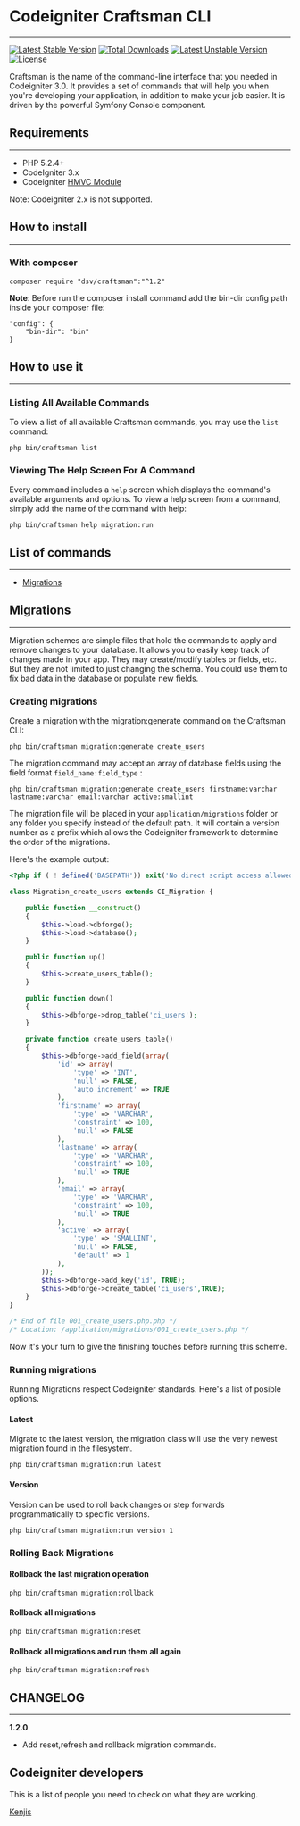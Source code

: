 # Codeigniter Craftsman CLI #
---

[![Latest Stable Version](https://poser.pugx.org/dsv/craftsman/v/stable)](https://packagist.org/packages/dsv/craftsman) [![Total Downloads](https://poser.pugx.org/dsv/craftsman/downloads)](https://packagist.org/packages/dsv/craftsman) [![Latest Unstable Version](https://poser.pugx.org/dsv/craftsman/v/unstable)](https://packagist.org/packages/dsv/craftsman) [![License](https://poser.pugx.org/dsv/craftsman/license)](https://packagist.org/packages/dsv/craftsman)

Craftsman is the name of the command-line interface that you needed in Codeigniter 3.0. It provides a set of commands that will help you when you're developing your application, in addition to make your job easier. It is driven by the powerful Symfony Console component.

## Requirements 
---

* PHP 5.2.4+
* CodeIgniter 3.x
* Codeigniter [HMVC Module](https://bitbucket.org/wiredesignz/codeigniter-modular-extensions-hmvc)

Note: Codeigniter 2.x is not supported.

## How to install
---

### With composer

```
composer require "dsv/craftsman":"^1.2"
```

**Note**: Before run the composer install command add the bin-dir config path inside your composer file:

```
"config": {
    "bin-dir": "bin"
}	
```
## How to use it
---

### Listing All Available Commands

To view a list of all available Craftsman commands, you may use the ```list``` command:

```
php bin/craftsman list
```

### Viewing The Help Screen For A Command 

Every command includes a ```help``` screen which displays the command's available arguments and options. To view a help screen from a command, simply add the name of the command with help:

```
php bin/craftsman help migration:run
```

## List of commands
---
* [Migrations](#migrations)

## Migrations
---

Migration schemes are simple files that hold the commands to apply and remove changes to your database. It allows you to easily keep track of changes made in your app. They may create/modify tables or fields, etc. But they are not limited to just changing the schema. You could use them to fix bad data in the database or populate new fields.

### Creating migrations

Create a migration with the migration:generate command on the Craftsman CLI:

```
php bin/craftsman migration:generate create_users
```

The migration command may accept an array of database fields using the field format ```field_name:field_type``` :

```
php bin/craftsman migration:generate create_users firstname:varchar lastname:varchar email:varchar active:smallint
```

The migration file will be placed in your ```application/migrations``` folder or any folder you specify instead of the default path. It will contain a version number as a prefix which allows the Codeigniter framework to determine the order of the migrations.

Here's the example output:

```php
<?php if ( ! defined('BASEPATH')) exit('No direct script access allowed');

class Migration_create_users extends CI_Migration {

	public function __construct()
	{
		$this->load->dbforge();
		$this->load->database();
	}

	public function up() 
	{
		$this->create_users_table();
	}

	public function down() 
	{
		$this->dbforge->drop_table('ci_users');
	}

	private function create_users_table()
	{
		$this->dbforge->add_field(array(
			'id' => array(
				'type' => 'INT',
				'null' => FALSE,
				'auto_increment' => TRUE
			),
			'firstname' => array(
				'type' => 'VARCHAR',
				'constraint' => 100,
				'null' => FALSE
			),
			'lastname' => array(
				'type' => 'VARCHAR',
				'constraint' => 100,
				'null' => TRUE
			),
			'email' => array(
				'type' => 'VARCHAR',
				'constraint' => 100,
				'null' => TRUE
			),
			'active' => array(
				'type' => 'SMALLINT',
				'null' => FALSE,
				'default' => 1
			),
		));
		$this->dbforge->add_key('id', TRUE);
		$this->dbforge->create_table('ci_users',TRUE);		
	}
}

/* End of file 001_create_users.php.php */
/* Location: /application/migrations/001_create_users.php */
```

Now it's your turn to give the finishing touches before running this scheme.

### Running migrations
 
Running Migrations respect Codeigniter standards. Here's a list of posible options.
<!---
#### Current (Currently not working properly)

Whatever is set for ```$config['migration_version']``` in HMVC ```config/migration.php``` file.

```
php bin/craftsman migration:run current
```
-->
#### Latest

Migrate to the latest version, the migration class will use the very newest migration found in the filesystem.

```
php bin/craftsman migration:run latest
```

#### Version

Version can be used to roll back changes or step forwards programmatically to specific versions. 

```
php bin/craftsman migration:run version 1
```

### Rolling Back Migrations

#### Rollback the last migration operation

```
php bin/craftsman migration:rollback
```

#### Rollback all migrations

```
php bin/craftsman migration:reset
```

#### Rollback all migrations and run them all again

```
php bin/craftsman migration:refresh
```

## CHANGELOG
---

**1.2.0**

* Add reset,refresh and rollback migration commands.


## Codeigniter developers

This is a list of people you need to check on what they are working.

[Kenjis](https://github.com/kenjis/)